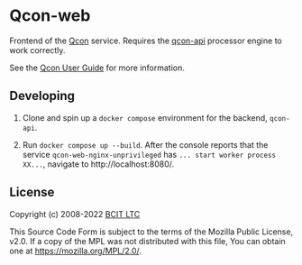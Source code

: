 # Qcon-web

Frontend of the [Qcon](https://qcon.ltc.bcit.ca) service. Requires the [qcon-api](https://qcon-api.ltc.bcit.ca) processor engine to work correctly.

See the [Qcon User Guide](https://qcon-guide.ltc.bcit.ca) for more information.

## Developing

1. Clone and spin up a `docker compose` environment for the backend, `qcon-api`.

1. Run `docker compose up --build`. After the console reports that the service `qcon-web-nginx-unprivileged` has `... start worker process XX...`, navigate to http://localhost:8080/.

## License

Copyright (c) 2008-2022 [BCIT LTC](https://bcit.ca/ltc)

This Source Code Form is subject to the terms of the Mozilla Public
License, v2.0. If a copy of the MPL was not distributed with this
file, You can obtain one at <https://mozilla.org/MPL/2.0/>.
